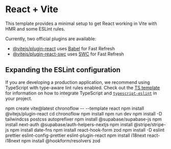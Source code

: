 # React + Vite

This template provides a minimal setup to get React working in Vite with HMR and some ESLint rules.

Currently, two official plugins are available:

- [@vitejs/plugin-react](https://github.com/vitejs/vite-plugin-react/blob/main/packages/plugin-react) uses [Babel](https://babeljs.io/) for Fast Refresh
- [@vitejs/plugin-react-swc](https://github.com/vitejs/vite-plugin-react/blob/main/packages/plugin-react-swc) uses [SWC](https://swc.rs/) for Fast Refresh

## Expanding the ESLint configuration

If you are developing a production application, we recommend using TypeScript with type-aware lint rules enabled. Check out the [TS template](https://github.com/vitejs/vite/tree/main/packages/create-vite/template-react-ts) for information on how to integrate TypeScript and [`typescript-eslint`](https://typescript-eslint.io) in your project.


npm create vite@latest chronoflow -- --template react
npm install @vitejs/plugin-react
cd chronoflow
npm install
npm run dev
npm install -D tailwindcss postcss autoprefixer
npm install @supabase/supabase-js
npm install next-auth @supabase/auth-helpers-nextjs
npm install @stripe/stripe-js
npm install date-fns
npm install react-hook-form zod
npm install -D eslint prettier eslint-config-prettier eslint-plugin-react
npm install i18next react-i18next
npm install @hookform/resolvers zod
